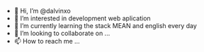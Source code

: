 - 👋 Hi, I’m @dalvinxo
- 👀 I’m interested in development web aplication
- 🌱 I’m currently learning the stack MEAN and english every day
- 💞️ I’m looking to collaborate on ...
- 📫 How to reach me ...

<!---
dalvinxo/dalvinxo is a ✨ special ✨ repository because its `README.md` (this file) appears on your GitHub profile.
You can click the Preview link to take a look at your changes.
--->
